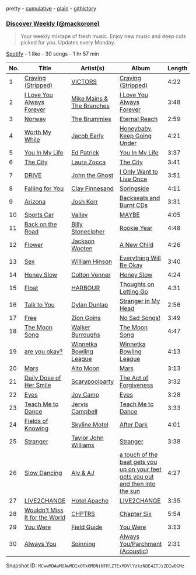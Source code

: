 pretty - [cumulative](/playlists/cumulative/37i9dQZEVXcRuMXvgjbNNg.md) - [plain](/playlists/plain/37i9dQZEVXcRuMXvgjbNNg) - [githistory](https://github.githistory.xyz/mackorone/spotify-playlist-archive/blob/main/playlists/plain/37i9dQZEVXcRuMXvgjbNNg)

### [Discover Weekly \(@mackorone\)](https://open.spotify.com/playlist/37i9dQZEVXcRuMXvgjbNNg)

> Your weekly mixtape of fresh music\. Enjoy new music and deep cuts picked for you\. Updates every Monday.

[Spotify](https://open.spotify.com/user/spotify) - 1 like - 30 songs - 1 hr 57 min

| No. | Title | Artist(s) | Album | Length |
|---|---|---|---|---|
| 1 | [Craving \(Stripped\)](https://open.spotify.com/track/6ufcaIUOfJihBMXB0l9LXA) | [VICTORS](https://open.spotify.com/artist/163g9TCjTPJMjem8Iwv6iN) | [Craving \(Stripped\)](https://open.spotify.com/album/5fqZptYHXQEzePGPIDdspK) | 4:22 |
| 2 | [I Love You Always Forever](https://open.spotify.com/track/54jNyBpI8H1rG5Q2jsp892) | [Mike Mains & The Branches](https://open.spotify.com/artist/0OCgRH2JnfJo0nNDJzEG0Q) | [I Love You Always Forever](https://open.spotify.com/album/1T8HVcB3qkARA9BROKBakC) | 3:48 |
| 3 | [Norway](https://open.spotify.com/track/2V32elgqnsRtN7h1AVPwVS) | [The Brummies](https://open.spotify.com/artist/1B9SbgFtfWSlUvAd1y0AaA) | [Eternal Reach](https://open.spotify.com/album/1PB9Z5JcnmNMssRegx6K61) | 2:59 |
| 4 | [Worth My While](https://open.spotify.com/track/7gHJAee8FZay1EuyaGUVD8) | [Jacob Early](https://open.spotify.com/artist/4ZRoHLChnxEklto4lzqxk7) | [Honeybaby, Keep Going Under](https://open.spotify.com/album/7AQlF8kSfa5JaxxT4usqmi) | 4:21 |
| 5 | [You In My Life](https://open.spotify.com/track/0xVQa1rlcbYtemV7TezzZJ) | [Ed Patrick](https://open.spotify.com/artist/3LE4OOntA2Yq3x1TTuQURx) | [You In My Life](https://open.spotify.com/album/4VAyFHlTN3wS2I04RGcKj5) | 3:37 |
| 6 | [The City](https://open.spotify.com/track/58gvTZSWei1plTDPQIqXfD) | [Laura Zocca](https://open.spotify.com/artist/43sKBGtNLR3Ovs81KWzQg7) | [The City](https://open.spotify.com/album/1XbD968N9Kh3NsAG5sDYMS) | 3:41 |
| 7 | [DRIVE](https://open.spotify.com/track/2EscWPj75ELytpBJg4Ep2d) | [John the Ghost](https://open.spotify.com/artist/6fYqX8n6gG3FNbSufuvj3E) | [I Only Want to Live Once](https://open.spotify.com/album/7AQHLGuRwBK22p67rzjpBT) | 3:51 |
| 8 | [Falling for You](https://open.spotify.com/track/4IrpjWSS9rLUdIjrg8b4Qi) | [Clay Finnesand](https://open.spotify.com/artist/1nfsteEnDvYQUoFNJtsiM4) | [Springside](https://open.spotify.com/album/5HeDsu4d1wLNzL4iJ3yXwt) | 4:11 |
| 9 | [Arizona](https://open.spotify.com/track/40pg9jsOyZBdcAY9DjV9Nr) | [Josh Kerr](https://open.spotify.com/artist/7tnICxEQkOML369POsUizq) | [Backseats and Burnt CDs](https://open.spotify.com/album/1OqREMCBqRnAvoe86lT30y) | 3:31 |
| 10 | [Sports Car](https://open.spotify.com/track/0EoeTWJ9G3xvRwUUFCCHht) | [Valley](https://open.spotify.com/artist/7blXVKBSxdFZsIqlhdViKc) | [MAYBE](https://open.spotify.com/album/2H1daV65dzHfSoYda0wqjB) | 4:05 |
| 11 | [Back on the Road](https://open.spotify.com/track/24OnQfRnZix8fMmJr3O0Wb) | [Billy Stonecipher](https://open.spotify.com/artist/5PeFFXBeHlInHpafJ0eKJX) | [Rookie Year](https://open.spotify.com/album/3JppEFIR1bsRhBSzqw2RuH) | 4:48 |
| 12 | [Flower](https://open.spotify.com/track/4TvE46S30mAp97e3gcvsS1) | [Jackson Wooten](https://open.spotify.com/artist/0y7d3G52a49UExL70y2lkz) | [A New Child](https://open.spotify.com/album/3zqYQ5puQKVpIiGSYKHmsD) | 4:26 |
| 13 | [Sex](https://open.spotify.com/track/5f009XeUzgsIIuezEMwtPF) | [William Hinson](https://open.spotify.com/artist/4C0zxh9wNFnmp5dCHtkrTr) | [Everything Will Be Okay](https://open.spotify.com/album/1JegYsYupcn0BRjV5pwI1o) | 3:40 |
| 14 | [Honey Slow](https://open.spotify.com/track/4QXdNZoipPgE2UcfXjiy7L) | [Colton Venner](https://open.spotify.com/artist/2j8Sh4ZxKM8iqE55xUoR1L) | [Honey Slow](https://open.spotify.com/album/52D2PPo9KYufa4ZIoC2i5d) | 4:24 |
| 15 | [Float](https://open.spotify.com/track/3Rg5r1w6B7ZXEhd5elZ7Np) | [HARBOUR](https://open.spotify.com/artist/58bPSgeKpyyFlJ9LatULIO) | [Thoughts on Letting Go](https://open.spotify.com/album/1FNraVqmo20A7u9b1Y7FcF) | 4:31 |
| 16 | [Talk to You](https://open.spotify.com/track/6v6cUseBFbR5J7UNl6VVHP) | [Dylan Dunlap](https://open.spotify.com/artist/7CanUos0itnFLMrCiT839W) | [Stranger in My Head](https://open.spotify.com/album/5OwlRbBaXiqNIPAWEeOU68) | 2:56 |
| 17 | [Free](https://open.spotify.com/track/40je47JXhh22JIcPH4qMHC) | [Zion Goins](https://open.spotify.com/artist/4JgHNjbuUjHBkuPzaHFXEm) | [No Sad Songs!](https://open.spotify.com/album/3S9xcttCJZk1DnQQk7AIna) | 3:49 |
| 18 | [The Moon Song](https://open.spotify.com/track/0PjfFGGmQtlypD5LL4iv3m) | [Walker Burroughs](https://open.spotify.com/artist/3IbC67wKy65bRFv0htSIxQ) | [The Moon Song](https://open.spotify.com/album/2xzSdHc10NA0MlFDXgGr0p) | 4:47 |
| 19 | [are you okay?](https://open.spotify.com/track/7nXfaLpel3ilrP4cavlfi1) | [Winnetka Bowling League](https://open.spotify.com/artist/4ug3P1K8BaCdJXROrqHqhu) | [Winnetka Bowling League](https://open.spotify.com/album/4tqrJS2IlHBXKMLLb6lx8T) | 4:13 |
| 20 | [Mars](https://open.spotify.com/track/6GQW2wFDWUwxuc1eraV99O) | [Alto Moon](https://open.spotify.com/artist/2W4YmwLWetZICb80JxlNwS) | [Mars](https://open.spotify.com/album/1Gk99OUwQr21aTX3dYpdN7) | 3:13 |
| 21 | [Daily Dose of Her Smile](https://open.spotify.com/track/0HSP7ZVGYEKBsVhCOraYlQ) | [Scarypoolparty](https://open.spotify.com/artist/6nnETPmZS7rdAwzBLhMPXn) | [The Act of Forgiveness](https://open.spotify.com/album/4eXtyuPhKBy2YKVDGD7lh7) | 3:32 |
| 22 | [Eyes](https://open.spotify.com/track/4VHYhsOrl9zJoOwd0b7IFR) | [Joy Camp](https://open.spotify.com/artist/73MPolT9XpHbutrTPucVGs) | [Eyes](https://open.spotify.com/album/4V0T29SYS4BLCbMcuSzPQm) | 3:28 |
| 23 | [Teach Me to Dance](https://open.spotify.com/track/6iFXuHUZIp4MTqUaDlX40y) | [Jervis Campbell](https://open.spotify.com/artist/31Bh5G3Q9JzwqPpHDLIQtW) | [Teach Me to Dance](https://open.spotify.com/album/0KlPQLzdOhZLu8XjPX3cl3) | 3:33 |
| 24 | [Fields of Knowing](https://open.spotify.com/track/3C1bnKImeGHukUsGM0gFrt) | [Skyline Motel](https://open.spotify.com/artist/7fJlbNL7NIvdAqmouRF5ot) | [After Dark](https://open.spotify.com/album/2DYbGu9kccAuOespb1szdQ) | 4:01 |
| 25 | [Stranger](https://open.spotify.com/track/4cgUuEeEt4su9xbbwf3sly) | [Taylor John Williams](https://open.spotify.com/artist/73r6cgVUoNL47qnJAF0Ihw) | [Stranger](https://open.spotify.com/album/7cYIVFgz5RINFQcZWL8Ir7) | 3:38 |
| 26 | [Slow Dancing](https://open.spotify.com/track/6EXCQbPhpBf5RTQZ4F1raZ) | [Aly & AJ](https://open.spotify.com/artist/5wugb0kaq0J6nyQ5Xgd17i) | [a touch of the beat gets you up on your feet gets you out and then into the sun](https://open.spotify.com/album/00NPJAyth7IDd3jgZDCMdT) | 4:27 |
| 27 | [LIVE2CHANGE](https://open.spotify.com/track/6CzcMBQY9DBWFU8O1txod0) | [Hotel Apache](https://open.spotify.com/artist/2zKbqRqx22axcZA2mUw71Y) | [LIVE2CHANGE](https://open.spotify.com/album/4D7geuPfcL265ienWJ5eqT) | 3:35 |
| 28 | [Wouldn't Miss It for the World](https://open.spotify.com/track/5CoGcUBv45jBq5lYbrqDxR) | [CHPTRS](https://open.spotify.com/artist/3BWtALtalPxptLllZwZ4QI) | [Chapter Six](https://open.spotify.com/album/3iGkb3UF4WpHQz1sK2EBTi) | 5:54 |
| 29 | [You Were](https://open.spotify.com/track/0TsWu7ZYypXsIEIPwl6BOi) | [Field Guide](https://open.spotify.com/artist/3m8lmJWxlk9SPTFFCdxJVz) | [You Were](https://open.spotify.com/album/6wnBVRrp4xGypc2UjRUcRg) | 3:13 |
| 30 | [Always You](https://open.spotify.com/track/5QYC4Cnb0fMxwasrOcdyd4) | [Spinning](https://open.spotify.com/artist/6IspENBNKAvxb47b8dMPJc) | [Always You/Parchment \(Acoustic\)](https://open.spotify.com/album/7F8gHG485lvSgNESdIC3L9) | 2:31 |

Snapshot ID: `MCwwMDAwMDAwMDIxOTk0MDNiNTRlZTExMDVlYzkzNDE4ZTJiZDIwOGMz`
